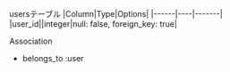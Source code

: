   usersテーブル
|Column|Type|Options|
|------|----|-------|
|user_id||integer|null: false, foreign_key: true|

  Association
- belongs_to :user  